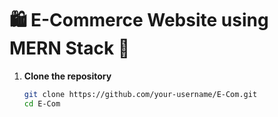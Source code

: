 # 🛍️ E-Commerce Website using MERN Stack 🚀


1. **Clone the repository**

   ```bash
   git clone https://github.com/your-username/E-Com.git
   cd E-Com


